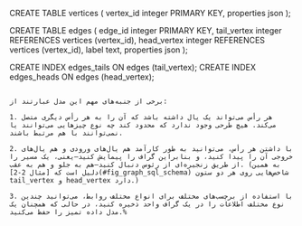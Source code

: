 CREATE TABLE vertices (
    vertex_id   integer PRIMARY KEY,
    properties  json
);

CREATE TABLE edges (
    edge_id     integer PRIMARY KEY,
    tail_vertex integer REFERENCES vertices (vertex_id),
    head_vertex integer REFERENCES vertices (vertex_id),
    label       text,
    properties  json
);

CREATE INDEX edges_tails ON edges (tail_vertex);
CREATE INDEX edges_heads ON edges (head_vertex);
```

برخی از جنبه‌های مهم این مدل عبارتند از:

1. هر رأس می‌تواند یک یال داشته باشد که آن را به هر رأس دیگری متصل می‌کند. هیچ طرحی وجود ندارد که محدود کند چه نوع چیزهایی می‌توانند یا نمی‌توانند با هم مرتبط باشند.

2. با داشتن هر رأس، می‌توانید به طور کارآمد هم یال‌های ورودی و هم یال‌های خروجی آن را پیدا کنید، و بنابراین گراف را پیمایش کنید—یعنی، یک مسیر را از طریق زنجیره‌ای از رئوس دنبال کنید—هم به جلو و هم به عقب. (به همین دلیل است که [مثال 2-2](#fig_graph_sql_schema) شاخص‌هایی روی هر دو ستون tail_vertex و head_vertex دارد.)

3. با استفاده از برچسب‌های مختلف برای انواع مختلف روابط، می‌توانید چندین نوع مختلف اطلاعات را در یک گراف واحد ذخیره کنید، در حالی که همچنان یک مدل داده تمیز را حفظ می‌کنید.% 